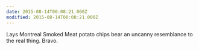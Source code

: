 ```yaml
---
date: 2015-08-14T00:08:21.000Z
modified: 2015-08-14T00:08:21.000Z
---
```


  Lays Montreal Smoked Meat potato chips bear an uncanny resemblance to the real thing. Bravo.
